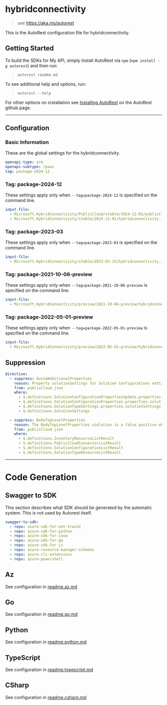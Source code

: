 # hybridconnectivity

> see https://aka.ms/autorest

This is the AutoRest configuration file for hybridconnectivity.

## Getting Started

To build the SDKs for My API, simply install AutoRest via `npm` (`npm install -g autorest`) and then run:

> `autorest readme.md`

To see additional help and options, run:

> `autorest --help`

For other options on installation see [Installing AutoRest](https://aka.ms/autorest/install) on the AutoRest github page.

---

## Configuration

### Basic Information

These are the global settings for the hybridconnectivity.

``` yaml
openapi-type: arm
openapi-subtype: rpaas
tag: package-2024-12
```

### Tag: package-2024-12

These settings apply only when `--tag=package-2024-12` is specified on the command line.

```yaml $(tag) == 'package-2024-12'
input-file:
  - Microsoft.HybridConnectivity/PublicCloud/stable/2024-12-01/publicCloud.json
  - Microsoft.HybridConnectivity/stable/2024-12-01/hybridconnectivity.json
```

### Tag: package-2023-03

These settings apply only when `--tag=package-2023-03` is specified on the command line.

```yaml $(tag) == 'package-2023-03'
input-file:
  - Microsoft.HybridConnectivity/stable/2023-03-15/hybridconnectivity.json
```
### Tag: package-2021-10-06-preview

These settings apply only when `--tag=package-2021-10-06-preview` is specified on the command line.

``` yaml $(tag) == 'package-2021-10-06-preview'
input-file:
  - Microsoft.HybridConnectivity/preview/2021-10-06-preview/hybridconnectivity.json
```

### Tag: package-2022-05-01-preview

These settings apply only when `--tag=package-2022-05-01-preview` is specified on the command line.

``` yaml $(tag) == 'package-2022-05-01-preview'
input-file:
  - Microsoft.HybridConnectivity/preview/2022-05-01-preview/hybridconnectivity.json
```

## Suppression

``` yaml
directive:
  - suppress: AvoidAdditionalProperties
    reason: Property solutionSettings for Solution Configurations settings previously defined like this
    from: publicCloud.json
    where:
      - $.definitions.SolutionConfigurationPropertiesUpdate.properties.solutionSettings
      - $.definitions.SolutionConfigurationProperties.properties.solutionSettings
      - $.definitions.SolutionTypeSettings.properties.solutionSettings
      - $.definitions.SolutionSettings

  - suppress: BodyTopLevelProperties
    reason: The BodyTopLevelProperties violation is a false positive which you can suppress for now
    from: publicCloud.json
    where:
      - $.definitions.InventoryResourceListResult
      - $.definitions.PublicCloudConnectorListResult
      - $.definitions.SolutionConfigurationListResult
      - $.definitions.SolutionTypeResourceListResult
```

---

# Code Generation

## Swagger to SDK

This section describes what SDK should be generated by the automatic system.
This is not used by Autorest itself.

``` yaml $(swagger-to-sdk)
swagger-to-sdk:
  - repo: azure-sdk-for-net-track2
  - repo: azure-sdk-for-python
  - repo: azure-sdk-for-java
  - repo: azure-sdk-for-go
  - repo: azure-sdk-for-js
  - repo: azure-resource-manager-schemas
  - repo: azure-cli-extensions
  - repo: azure-powershell
```

## Az

See configuration in [readme.az.md](./readme.az.md)

## Go

See configuration in [readme.go.md](./readme.go.md)

## Python

See configuration in [readme.python.md](./readme.python.md)

## TypeScript

See configuration in [readme.typescript.md](./readme.typescript.md)

## CSharp

See configuration in [readme.csharp.md](./readme.csharp.md)
